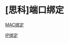 # \[思科]端口绑定

[MAC绑定](MAC绑定_nnWRuLvd5QyuwXqvWikSqL.md "MAC绑定")

[IP绑定](IP绑定_3LXEudzNKYoN1AaFmPRErK.md "IP绑定")
